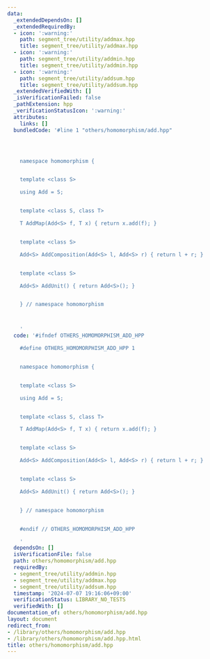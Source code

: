 ```yaml
---
data:
  _extendedDependsOn: []
  _extendedRequiredBy:
  - icon: ':warning:'
    path: segment_tree/utility/addmax.hpp
    title: segment_tree/utility/addmax.hpp
  - icon: ':warning:'
    path: segment_tree/utility/addmin.hpp
    title: segment_tree/utility/addmin.hpp
  - icon: ':warning:'
    path: segment_tree/utility/addsum.hpp
    title: segment_tree/utility/addsum.hpp
  _extendedVerifiedWith: []
  _isVerificationFailed: false
  _pathExtension: hpp
  _verificationStatusIcon: ':warning:'
  attributes:
    links: []
  bundledCode: '#line 1 "others/homomorphism/add.hpp"




    namespace homomorphism {


    template <class S>

    using Add = S;


    template <class S, class T>

    T AddMap(Add<S> f, T x) { return x.add(f); }


    template <class S>

    Add<S> AddComposition(Add<S> l, Add<S> r) { return l + r; }


    template <class S>

    Add<S> AddUnit() { return Add<S>(); }


    } // namespace homomorphism



    '
  code: '#ifndef OTHERS_HOMOMORPHISM_ADD_HPP

    #define OTHERS_HOMOMORPHISM_ADD_HPP 1


    namespace homomorphism {


    template <class S>

    using Add = S;


    template <class S, class T>

    T AddMap(Add<S> f, T x) { return x.add(f); }


    template <class S>

    Add<S> AddComposition(Add<S> l, Add<S> r) { return l + r; }


    template <class S>

    Add<S> AddUnit() { return Add<S>(); }


    } // namespace homomorphism


    #endif // OTHERS_HOMOMORPHISM_ADD_HPP

    '
  dependsOn: []
  isVerificationFile: false
  path: others/homomorphism/add.hpp
  requiredBy:
  - segment_tree/utility/addmin.hpp
  - segment_tree/utility/addmax.hpp
  - segment_tree/utility/addsum.hpp
  timestamp: '2024-07-07 19:16:06+09:00'
  verificationStatus: LIBRARY_NO_TESTS
  verifiedWith: []
documentation_of: others/homomorphism/add.hpp
layout: document
redirect_from:
- /library/others/homomorphism/add.hpp
- /library/others/homomorphism/add.hpp.html
title: others/homomorphism/add.hpp
---
```

